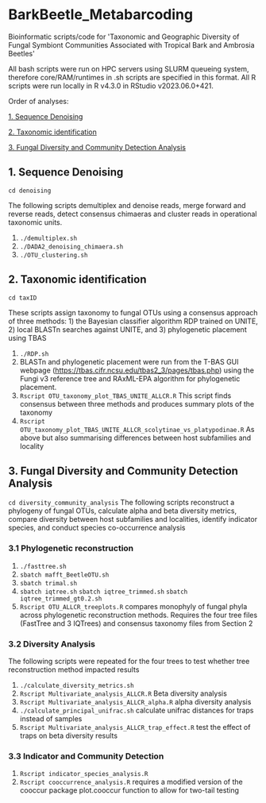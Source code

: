 # BarkBeetle_Metabarcoding
Bioinformatic scripts/code for 'Taxonomic and Geographic Diversity of Fungal Symbiont Communities Associated with Tropical Bark and Ambrosia Beetles'

All bash scripts were run on HPC servers using SLURM queueing system, therefore core/RAM/runtimes in .sh scripts are specified in this format. All R scripts were run locally in R v4.3.0 in RStudio v2023.06.0+421.

Order of analyses: 

[1. Sequence Denoising](https://github.com/theo-llewellyn/BarkBeetle_Metabarcoding#1-sequence-denoising)

[2. Taxonomic identification](https://github.com/theo-llewellyn/BarkBeetle_Metabarcoding#2-taxonomic-identification)

[3. Fungal Diversity and Community Detection Analysis](https://github.com/theo-llewellyn/BarkBeetle_Metabarcoding#3-fungal-diversity-and-community-detection-analysis)

## 1. Sequence Denoising
`cd denoising`

The following scripts demultiplex and denoise reads, merge forward and reverse reads, detect consensus chimaeras and cluster reads in operational taxonomic units.
1. `./demultiplex.sh`
2. `./DADA2_denoising_chimaera.sh`
5. `./OTU_clustering.sh`

## 2. Taxonomic identification
`cd taxID`

These scripts assign taxonomy to fungal OTUs using a consensus approach of three methods: 1) the Bayesian classifier algorithm RDP trained on UNITE, 2) local BLASTn searches against UNITE, and 3) phylogenetic placement using TBAS
1. `./RDP.sh`
2. BLASTn and phylogenetic placement were run from the T-BAS GUI webpage (https://tbas.cifr.ncsu.edu/tbas2_3/pages/tbas.php) using the Fungi v3 reference tree and RAxML-EPA algorithm for phylogenetic placement.
3. `Rscript OTU_taxonomy_plot_TBAS_UNITE_ALLCR.R` This script finds consensus between three methods and produces summary plots of the taxonomy
4. `Rscript OTU_taxonomy_plot_TBAS_UNITE_ALLCR_scolytinae_vs_platypodinae.R` As above but also summarising differences between host subfamilies and locality

## 3. Fungal Diversity and Community Detection Analysis
`cd diversity_community_analysis`
The following scripts reconstruct a phylogeny of fungal OTUs, calculate alpha and beta diversity metrics, compare diversity between host subfamilies and localities, identify indicator species, and conduct species co-occurrence analysis

### 3.1 Phylogenetic reconstruction
1. `./fasttree.sh`
2. `sbatch mafft_BeetleOTU.sh`
3. `sbatch trimal.sh`
4. `sbatch iqtree.sh` `sbatch iqtree_trimmed.sh` `sbatch iqtree_trimmed_gt0.2.sh`
5. `Rscript OTU_ALLCR_treeplots.R` compares monophyly of fungal phyla across phylogenetic reconstruction methods. Requires the four tree files (FastTree and 3 IQTrees) and consensus taxonomy files from Section 2

### 3.2 Diversity Analysis
The following scripts were repeated for the four trees to test whether tree reconstruction method impacted results
1. `./calculate_diversity_metrics.sh`
2. `Rscript Multivariate_analysis_ALLCR.R` Beta diversity analysis
3. `Rscript Multivariate_analysis_ALLCR_alpha.R` alpha diversity analysis
4. `./calculate_principal_unifrac.sh` calculate unifrac distances for traps instead of samples
5. `Rscript Multivariate_analysis_ALLCR_trap_effect.R` test the effect of traps on beta diversity results

### 3.3 Indicator and Community Detection
1. `Rscript indicator_species_analysis.R`
2. `Rscript cooccurrence_analysis.R` requires a modified version of the cooccur package plot.cooccur function to allow for two-tail testing
